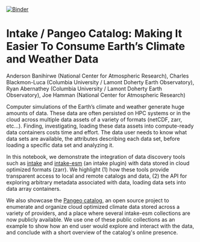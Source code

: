 [![Binder](https://binder.pangeo.io/badge_logo.svg)](https://binder.pangeo.io/v2/gh/andersy005/intake-pangeo-catalog-EarthCube-2020/master)

# Intake / Pangeo Catalog: Making It Easier To Consume Earth’s Climate and Weather Data

Anderson Banihirwe (National Center for Atmospheric Research), Charles Blackmon-Luca (Columbia University / Lamont Doherty Earth Observatory), Ryan Abernathey (Columbia University / Lamont Doherty Earth Observatory), Joe Hamman (National Center for Atmospheric Research)

Computer simulations of the Earth’s climate and weather generate huge amounts of data. These data are often persisted on HPC systems or in the cloud across multiple data assets of a variety of formats (netCDF, zarr, etc...). Finding, investigating, loading these data assets into compute-ready data containers costs time and effort. The data user needs to know what data sets are available, the attributes describing each data set, before loading a specific data set and analyzing it.

In this notebook, we demonstrate the integration of data discovery tools such as [intake](https://intake.readthedocs.io/en/latest/) and [intake-esm](https://intake-esm.readthedocs.io/en/latest/) (an intake plugin) with data stored in cloud optimized formats (zarr). We highlight (1) how these tools provide transparent access to local and remote catalogs and data, (2) the API for exploring arbitrary metadata associated with data, loading data sets into data array containers.

We also showcase the [Pangeo catalog](https://catalog.pangeo.io/), an open source project to enumerate and organize cloud optimized climate data stored across a variety of providers, and a place where several intake-esm collections are now publicly available. We use one of these public collections as an example to show how an end user would explore and interact with the data, and conclude with a short overview of the catalog's online presence.
